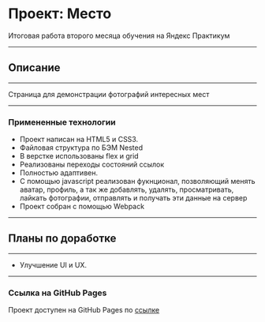 # Проект: Место
Итоговая работа второго месяца обучения на Яндекс Практикум

---
## Описание
----

Страница для демонстрации фотографий интересных мест

---
  ### Примененные технологии

* Проект написан на HTML5 и CSS3.
* Файловая структура по БЭМ Nested
* В верстке использованы flex и grid
* Реализованы переходы состояний ссылок
* Полностью адаптивен.
* С помощью javascript реализован фукнционал, позволяющий менять аватар, профиль, а так же добавлять, удалять, просматривать, лайкать фотографии, отправлять и получать эти данные на сервер
* Проект собран с помощью Webpack

---
## Планы по доработке

---

- Улучшение UI и UX.

---
### Ссылка на GitHub Pages

Проект доступен на GitHub Pages по [ссылке](https://sobolefff.github.io/mesto-project/ "Проект: Место Russia")